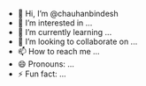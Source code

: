 - 👋 Hi, I’m @chauhanbindesh
- 👀 I’m interested in ...
- 🌱 I’m currently learning ...
- 💞️ I’m looking to collaborate on ...
- 📫 How to reach me ...
- 😄 Pronouns: ...
- ⚡ Fun fact: ...

<!---
chauhanbindesh/chauhanbindesh is a ✨ special ✨ repository because its `README.md` (this file) appears on your GitHub profile.
You can click the Preview link to take a look at your changes.
--->
